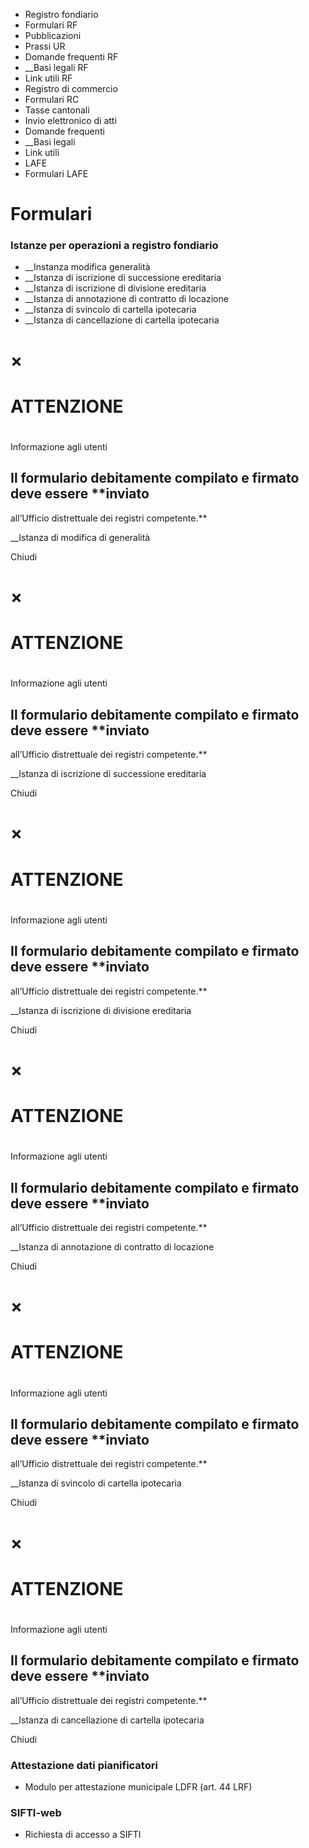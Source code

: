   * Registro fondiario
  * Formulari RF
  * Pubblicazioni
  * Prassi UR
  * Domande frequenti RF
  *  __Basi legali RF
  * Link utili RF
  * Registro di commercio
  * Formulari RC
  * Tasse cantonali
  * Invio elettronico di atti
  * Domande frequenti
  *  __Basi legali
  * Link utili
  * LAFE
  * Formulari LAFE

#  Formulari

###  Istanze per operazioni a registro fondiario

  * __Instanza modifica generalità
  *  __Istanza di iscrizione di successione ereditaria
  *  __Istanza di iscrizione di divisione ereditaria
  *  __Istanza di annotazione di contratto di locazione
  *  __Istanza di svincolo di cartella ipotecaria
  *  __Istanza di cancellazione di cartella ipotecaria

#  ×

#  ATTENZIONE

#  
Informazione agli utenti

##  Il formulario debitamente compilato e firmato deve essere **inviato
all’Ufficio distrettuale dei registri competente.**  
  
 __Istanza di modifica di generalità  
  
  

Chiudi  
  

# ×

#  ATTENZIONE

#  
Informazione agli utenti

##  Il formulario debitamente compilato e firmato deve essere **inviato
all’Ufficio distrettuale dei registri competente.**  
  
 __Istanza di iscrizione di successione ereditaria  
  
  

Chiudi  
  

# ×

#  ATTENZIONE

#  
Informazione agli utenti

##  Il formulario debitamente compilato e firmato deve essere **inviato
all’Ufficio distrettuale dei registri competente.**  
  
 __Istanza di iscrizione di divisione ereditaria  
  
  

Chiudi  
  

# ×

#  ATTENZIONE

#  
Informazione agli utenti

##  Il formulario debitamente compilato e firmato deve essere **inviato
all’Ufficio distrettuale dei registri competente.**  
  
 __Istanza di annotazione di contratto di locazione  
  
  

Chiudi  
  

# ×

#  ATTENZIONE

#  
Informazione agli utenti

##  Il formulario debitamente compilato e firmato deve essere **inviato
all’Ufficio distrettuale dei registri competente.**  
  
 __Istanza di svincolo di cartella ipotecaria  
  
  

Chiudi  
  

# ×

#  ATTENZIONE

#  
Informazione agli utenti

##  Il formulario debitamente compilato e firmato deve essere **inviato
all’Ufficio distrettuale dei registri competente.**  
  
 __Istanza di cancellazione di cartella ipotecaria  
  
  

Chiudi  
  

###  Attestazione dati pianificatori

  * Modulo per attestazione municipale LDFR (art. 44 LRF)

###  SIFTI-web

  * Richiesta di accesso a SIFTI 

